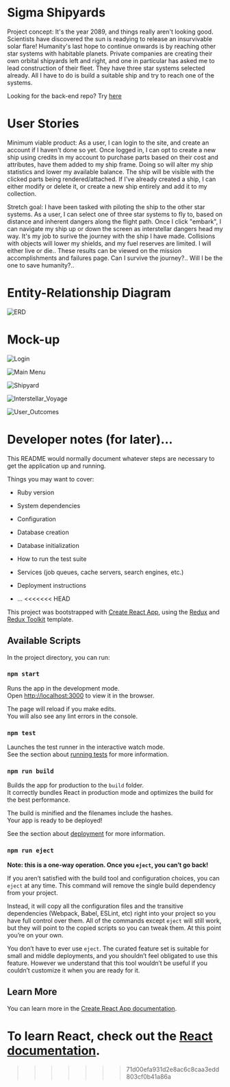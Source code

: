 # Sigma Shipyards

Project concept: It's the year 2089, and things really aren't looking good. Scientists have discovered the sun is readying to release an insurvivable solar flare! Humanity's last hope to continue onwards is by reaching other star systems with habitable planets. Private companies are creating their own orbital shipyards left and right, and one in particular has asked me to lead construction of their fleet. They have three star systems selected already. All I have to do is build a suitable ship and try to reach one of the systems. 

Looking for the back-end repo? Try [here](https://github.com/Ian-Ennis/sigma_shipyards_rails_api)


# User Stories

Minimum viable product: As a user, I can login to the site, and create an account if I haven't done so yet. Once logged in, I can opt to create a new ship using credits in my account to purchase parts based on their cost and attributes, have them added to my ship frame. Doing so will alter my ship statistics and lower my available balance. The ship will be visible with the clicked parts being rendered/attached. If I've already created a ship, I can either modify or delete it, or create a new ship entirely and add it to my collection. 

Stretch goal: I have been tasked with piloting the ship to the other star systems. As a user, I can select one of three star systems to fly to, based on distance and inherent dangers along the flight path. Once I click "embark", I can navigate my ship up or down the screen as interstellar dangers head my way. It's my job to surive the journey with the ship I have made. Collisions with objects will lower my shields, and my fuel reserves are limited. I will either live or die.. These results can be viewed on the mission accomplishments and failures page. Can I survive the journey?.. Will I be the one to save humanity?..


# Entity-Relationship Diagram
![ERD](https://github.com/duneSpice97/the_shipyard/blob/main/client/public/deliverables/ERD%20-%20The%20Shipyard.png)


# Mock-up
![Login](https://github.com/duneSpice97/sigma_shipyards/blob/main/public/deliverables/login.png)

![Main Menu](https://github.com/duneSpice97/sigma_shipyards/blob/main/public/deliverables/main_menu.png)

![Shipyard](https://github.com/duneSpice97/sigma_shipyards/blob/main/public/deliverables/shipyard.png)

![Interstellar_Voyage](https://github.com/duneSpice97/sigma_shipyards/blob/main/public/deliverables/voyage.png)

![User_Outcomes](https://github.com/duneSpice97/sigma_shipyards/blob/main/public/deliverables/score.png)


# Developer notes (for later)...

This README would normally document whatever steps are necessary to get the
application up and running.

Things you may want to cover:

* Ruby version

* System dependencies

* Configuration

* Database creation

* Database initialization

* How to run the test suite

* Services (job queues, cache servers, search engines, etc.)

* Deployment instructions

* ...
<<<<<<< HEAD


This project was bootstrapped with [Create React App](https://github.com/facebook/create-react-app), using the [Redux](https://redux.js.org/) and [Redux Toolkit](https://redux-toolkit.js.org/) template.

## Available Scripts

In the project directory, you can run:

### `npm start`

Runs the app in the development mode.<br />
Open [http://localhost:3000](http://localhost:3000) to view it in the browser.

The page will reload if you make edits.<br />
You will also see any lint errors in the console.

### `npm test`

Launches the test runner in the interactive watch mode.<br />
See the section about [running tests](https://facebook.github.io/create-react-app/docs/running-tests) for more information.

### `npm run build`

Builds the app for production to the `build` folder.<br />
It correctly bundles React in production mode and optimizes the build for the best performance.

The build is minified and the filenames include the hashes.<br />
Your app is ready to be deployed!

See the section about [deployment](https://facebook.github.io/create-react-app/docs/deployment) for more information.

### `npm run eject`

**Note: this is a one-way operation. Once you `eject`, you can’t go back!**

If you aren’t satisfied with the build tool and configuration choices, you can `eject` at any time. This command will remove the single build dependency from your project.

Instead, it will copy all the configuration files and the transitive dependencies (Webpack, Babel, ESLint, etc) right into your project so you have full control over them. All of the commands except `eject` will still work, but they will point to the copied scripts so you can tweak them. At this point you’re on your own.

You don’t have to ever use `eject`. The curated feature set is suitable for small and middle deployments, and you shouldn’t feel obligated to use this feature. However we understand that this tool wouldn’t be useful if you couldn’t customize it when you are ready for it.

## Learn More

You can learn more in the [Create React App documentation](https://facebook.github.io/create-react-app/docs/getting-started).

To learn React, check out the [React documentation](https://reactjs.org/).
=======
>>>>>>> 71d00efa931d2e8ac6c8caa3edd803cf0b41a86a
